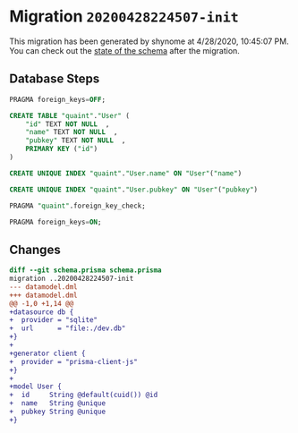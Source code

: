 # Migration `20200428224507-init`

This migration has been generated by shynome at 4/28/2020, 10:45:07 PM.
You can check out the [state of the schema](./schema.prisma) after the migration.

## Database Steps

```sql
PRAGMA foreign_keys=OFF;

CREATE TABLE "quaint"."User" (
    "id" TEXT NOT NULL  ,
    "name" TEXT NOT NULL  ,
    "pubkey" TEXT NOT NULL  ,
    PRIMARY KEY ("id")
) 

CREATE UNIQUE INDEX "quaint"."User.name" ON "User"("name")

CREATE UNIQUE INDEX "quaint"."User.pubkey" ON "User"("pubkey")

PRAGMA "quaint".foreign_key_check;

PRAGMA foreign_keys=ON;
```

## Changes

```diff
diff --git schema.prisma schema.prisma
migration ..20200428224507-init
--- datamodel.dml
+++ datamodel.dml
@@ -1,0 +1,14 @@
+datasource db {
+  provider = "sqlite"
+  url      = "file:./dev.db"
+}
+
+generator client {
+  provider = "prisma-client-js"
+}
+
+model User {
+  id     String @default(cuid()) @id
+  name   String @unique
+  pubkey String @unique
+}
```


